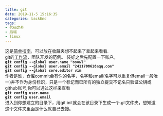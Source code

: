 ```yaml
---
title: git
date: 2019-11-5 15:16:35
categories: backEnd
tags:
- 代码之外
- 后端
- linux
---
```

这是<a href="https://rogerdudler.github.io/git-guide/index.zh.html">简单指南</a>，可以放在收藏夹想不起来了拿起来看看.  
git的<a href="https://mp.weixin.qq.com/s?src=11&timestamp=1573019956&ver=1957&signature=9yr-go0D6Rd9S1BhlQjlIHpIwVDRvoDp2-mOQxtSUxhwlroJBP2rAN-pqEeUcdp4TfuRwbNh9ogCZ8jsHOniwvuwbI1zt4n5uk*Byc9LEOzR6nmXwK8RlHmI-6IljzKk&new=1">工作流</a>，团队开发的范例。
装好之后先配置一下账户。  
**`git config --global user.name "ooowl" `**  
**`git config --global user.email "2411708618aqq.com"`**  
**`git config --global core.editor vim`**  
作者是谁，仓库commit会有你的名字，名字和email(名字可以重复但email一般唯一)并不作为身份标识，只是一个标记而已所有的独立提交不记名只验证公钥或github账号,你可以通过这样来查看  
**`git config user.name `**  
**`git config user.email`**  
进入到你想建立的目录下，用git init就会在该目录下生成一个.git文件夹，想知道这个文件夹里面是什么就自己去搜。  




